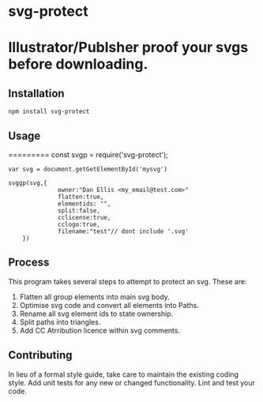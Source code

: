 # svg-protect
Illustrator/Publsher proof your svgs before downloading.
=========

## Installation

  `npm install svg-protect`

## Usage
=========
    const svgp = require('svg-protect');

    var svg = document.getGetElementById('mysvg')

    svggp(svg,{
                  owner:"Dan Ellis <my_email@test.com>"
                  flatten:true,
                  elementids: "",
                  split:false,
                  cclicense:true,
                  cclogo:true,
                  filename:"test"// dont include '.svg'
        })


## Process
This program takes several steps to attempt to protect an svg. These are:

1. Flatten all group elements into main svg body.
2. Optimise svg code and convert all elements into Paths.
3. Rename all svg element ids to state ownership.   
4. Split paths into triangles.
5. Add CC Atrribution licence within svg comments.





## Contributing

In lieu of a formal style guide, take care to maintain the existing coding style. Add unit tests for any new or changed functionality. Lint and test your code.
